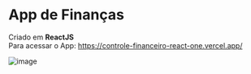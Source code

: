 # App de Finanças

Criado em <strong>ReactJS</strong><br>
Para acessar o App: https://controle-financeiro-react-one.vercel.app/

![image](https://user-images.githubusercontent.com/81546353/204102769-832b73cd-ca68-48b8-bbc5-bad8a4e7a851.png)

